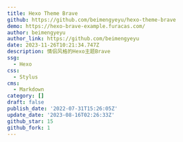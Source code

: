 ```yaml
---
title: Hexo Theme Brave
github: https://github.com/beimengyeyu/hexo-theme-brave
demo: https://hexo-brave-example.furacas.com/
author: beimengyeyu
author_link: https://github.com/beimengyeyu
date: 2023-11-26T10:21:34.747Z
description: 情侣风格的Hexo主题Brave
ssg:
  - Hexo
css:
  - Stylus
cms:
  - Markdown
category: []
draft: false
publish_date: '2022-07-31T15:26:05Z'
update_date: '2023-08-16T02:26:33Z'
github_star: 15
github_fork: 1
---
```

